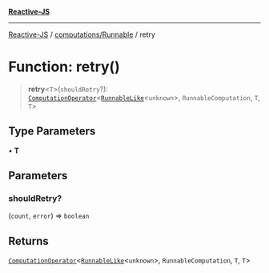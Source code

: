 [**Reactive-JS**](../../../README.md)

***

[Reactive-JS](../../../README.md) / [computations/Runnable](../README.md) / retry

# Function: retry()

> **retry**\<`T`\>(`shouldRetry`?): [`ComputationOperator`](../../type-aliases/ComputationOperator.md)\<[`RunnableLike`](../../interfaces/RunnableLike.md)\<`unknown`\>, `RunnableComputation`, `T`, `T`\>

## Type Parameters

• **T**

## Parameters

### shouldRetry?

(`count`, `error`) => `boolean`

## Returns

[`ComputationOperator`](../../type-aliases/ComputationOperator.md)\<[`RunnableLike`](../../interfaces/RunnableLike.md)\<`unknown`\>, `RunnableComputation`, `T`, `T`\>
